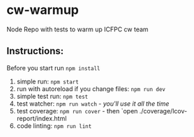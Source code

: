 cw-warmup
=========

Node Repo with tests to warm up ICFPC cw team

Instructions:
---------

Before you start run `npm install`

 1. simple run: `npm start`
 2. run with autoreload if you change files: `npm run dev`
 3. simple test run: `npm test`
 4. test watcher: `npm run watch` - _you'll use it all the time_
 5. test coverage: `npm run cover` - then `open ./coverage/lcov-report/index.html
 6. code linting: `npm run lint`
